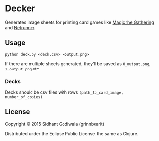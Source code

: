 # Decker

Generates image sheets for printing card games like [Magic the Gathering](http://magic.wizards.com/) and [Netrunner](https://www.fantasyflightgames.com/en/products/android-netrunner-the-card-game/).

## Usage

`python deck.py <deck.csv> <output.png>`


If there are multiple sheets generated, they'll be saved as `0_output.png`, `1_output.png` etc

### Decks

Decks should be csv files with rows `(path_to_card_image, number_of_copies)`

## License

Copyright © 2015 Sidhant Godiwala (grinnbearit)

Distributed under the Eclipse Public License, the same as Clojure.
